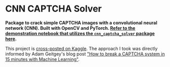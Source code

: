 # CNN CAPTCHA Solver

**Package to crack simple CAPTCHA images with a convolutional neural network (CNN). Built with OpenCV and PyTorch. [Refer to the demonstration notebook that utilizes the ```cnn_captcha_solver``` package here](https://github.com/t-ott/cnn-captcha-solver/blob/master/demonstration.ipynb).**

This project is [cross-posted on Kaggle](https://www.kaggle.com/tommyott/cnn-captcha-solver-97-8-accuracy). The approach I took was directly informed by Adam Geitgey's blog post ["How to break a CAPTCHA system in 15 minutes with Machine Learning"](https://medium.com/@ageitgey/how-to-break-a-captcha-system-in-15-minutes-with-machine-learning-dbebb035a710).
